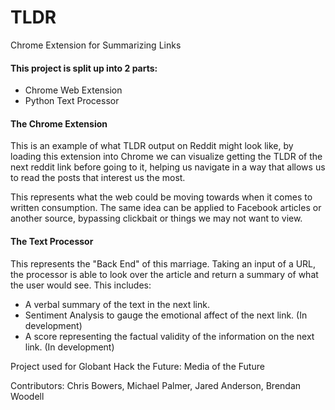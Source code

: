 # TLDR
Chrome Extension for Summarizing Links


#### This project is split up into 2 parts:
* Chrome Web Extension
* Python Text Processor

#### The Chrome Extension
This is an example of what TLDR output on Reddit might look like, by loading this extension into Chrome 
we can visualize getting the TLDR of the next reddit link before going to it, helping us navigate in a way
that allows us to read the posts that interest us the most.

This represents what the web could be moving towards when it comes to written consumption. The same idea can be
applied to Facebook articles or another source, bypassing clickbait or things we may not want to view.

#### The Text Processor
This represents the "Back End" of this marriage. Taking an input of a URL, the processor is able to look over the article and
return a summary of what the user would see. This includes:
* A verbal summary of the text in the next link.
* Sentiment Analysis to gauge the emotional affect of the next link. (In development)
* A score representing the factual validity of the information on the next link. (In development)



Project used for Globant Hack the Future: Media of the Future

Contributors: Chris Bowers, Michael Palmer, Jared Anderson, Brendan Woodell